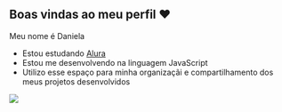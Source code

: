 ## Boas vindas ao meu perfil ❤️

Meu nome é Daniela

- Estou estudando [Alura](https://www.alura.com.br)
- Estou me desenvolvendo na linguagem JavaScript
- Utilizo esse espaço para minha organizaçãi e compartilhamento dos meus projetos desenvolvidos

![](https://media.tenor.com/nv1qGgknMAQAAAAM/sakura.gif)


